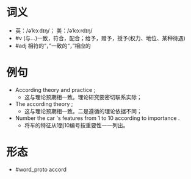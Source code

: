# 词义
- 英：/əˈkɔːdɪŋ/； 美：/əˈkɔːrdɪŋ/
- #v (与…)一致，符合，配合；给予，赠予，授予(权力、地位、某种待遇)
- #adj 相符的“，”一致的“，”相应的
# 例句
- According theory and practice ;
	- 这与理论预期相一致。理论研究要密切联系实际；
- The according theory ;
	- 这与理论预期相一致。二是遵循的理论依据不同；
- Number the car 's features from 1 to 10 according to importance .
	- 将车的特征从1到10编号按重要性一一列出。
# 形态
- #word_proto accord
